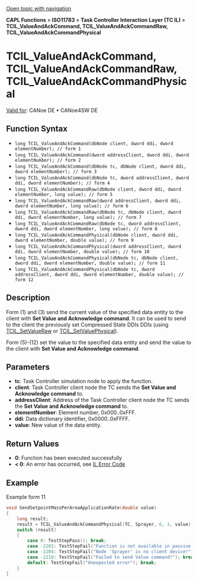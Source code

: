 [Open topic with navigation](../../../../../../CANoeDEFamily.htm#Topics/CAPLFunctions/ISO11783/ISOInteractionLayerTC/Functions/CAPLfunctionIso11783TCILValueAndAckCommandRawPhysical.md)

**CAPL Functions** » **ISO11783** » **Task Controller Interaction Layer (TC IL)** » **TCIL_ValueAndAckCommand, TCIL_ValueAndAckCommandRaw, TCIL_ValueAndAckCommandPhysical**

# TCIL_ValueAndAckCommand, TCIL_ValueAndAckCommandRaw, TCIL_ValueAndAckCommandPhysical

[Valid for](../../../../Shared/FeatureAvailability.md): CANoe DE • CANoe4SW DE

## Function Syntax

- `long TCIL_ValueAndAckCommand(dbNode client, dword ddi, dword elementNumber); // form 1`
- `long TCIL_ValueAndAckCommand(dword addressClient, dword ddi, dword elementNumber); // form 2`
- `long TCIL_ValueAndAckCommand(dbNode tc, dbNode client, dword ddi, dword elementNumber); // form 3`
- `long TCIL_ValueAndAckCommand(dbNode tc, dword addressClient, dword ddi, dword elementNumber); // form 4`
- `long TCIL_ValueAndAckCommandRaw(dbNode client, dword ddi, dword elementNumber, long value); // form 5`
- `long TCIL_ValueAndAckCommandRaw(dword addressClient, dword ddi, dword elementNumber, long value); // form 6`
- `long TCIL_ValueAndAckCommandRaw(dbNode tc, dbNode client, dword ddi, dword elementNumber, long value); // form 7`
- `long TCIL_ValueAndAckCommandRaw(dbNode tc, dword addressClient, dword ddi, dword elementNumber, long value); // form 8`
- `long TCIL_ValueAndAckCommandPhysical(dbNode client, dword ddi, dword elementNumber, double value); // form 9`
- `long TCIL_ValueAndAckCommandPhysical(dword addressClient, dword ddi, dword elementNumber, double value); // form 10`
- `long TCIL_ValueAndAckCommandPhysical(dbNode tc, dbNode client, dword ddi, dword elementNumber, double value); // form 11`
- `long TCIL_ValueAndAckCommandPhysical(dbNode tc, dword addressClient, dword ddi, dword elementNumber, double value); // form 12`

## Description

Form (1) and (3) send the current value of the specified data entity to the client with **Set Value and Acknowledge command**. It can be used to send to the client the previously set Compressed State DDIs DDIs (using [TCIL_SetValueRaw](CAPLfunctionIso11783TCILSetValueRawPhysical.md) or [TCIL_SetValuePhysical](CAPLfunctionIso11783TCILSetValueRawPhysical.md)).

Form (5)-(12) set the value to the specified data entity and send the value to the client with **Set Value and Acknowledge command**.

## Parameters

- **tc**: Task Controller simulation node to apply the function.
- **client**: Task Controller client node the TC sends the **Set Value and Acknowledge command** to.
- **addressClient**: Address of the Task Controller client node the TC sends the **Set Value and Acknowledge command** to.
- **elementNumber**: Element number, 0x000..0xFFF.
- **ddi**: Data dictionary identifier, 0x0000..0xFFFF.
- **value**: New value of the data entity.

## Return Values

- **0**: Function has been executed successfully
- **< 0**: An error has occurred, see [IL Error Code](../../../CAPLfunctionsISOj1939ErrorCodes.md)

## Example

Example form 11

```c
void SendSetpointMassPerAreaApplicationRate(double value)
{
    long result;
    result = TCIL_ValueAndAckCommandPhysical(TC, Sprayer, 6, 1, value);
    switch (result)
    {
        case 0: TestStepPass(); break;
        case -2202: TestStepFail("Function is not available in passive mode of the TC IL!"); break;
        case -2204: TestStepFail("Node 'Sprayer' is no client device!"); break;
        case -2210: TestStepFail("Failed to send Value command!"); break;
        default: TestStepFail("Unexpected error"); break;
    }
}
```
